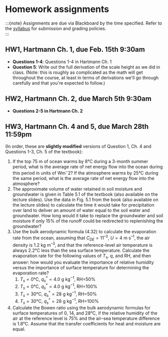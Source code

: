 # Homework assignments

:::{note}
Assignments are due via Blackboard by the time specified.  Refer to the [syllabus](../info/syllabus) for submission and grading policies.  
:::


## HW1, Hartmann Ch. 1, due Feb. 15th 9:30am

- **Questions 1-4**: Questions 1-4 in Hartmann Ch. 1
- **Question 5**: Write out the full derivation of the scale height as we did in class.  (Note: this is roughly as complicated as the math will get throughout the course, at least in terms of derivations we'll go through carefully and that you're expected to follow.)

## HW2, Hartmann Ch. 2, due March 5th 9:30am

- **Questions 2-5 in Hartmann Ch. 2**

## HW3, Hartmann Ch. 4 and 5, due March 28th **11:59pm**
(In order, these are **slightly modified** versions of Question 1, Ch. 4 and Questions 1-3, Ch. 5 of the textbook):

1. If the top 75 m of ocean warms by 8°C during a 3-month summer period, what is the average rate of net energy flow into the ocean during this period in units of Wm$^−2$?  If the atmosphere warms by 25°C during the same period, what is the average rate of net energy flow into the atmosphere?
2. The approximate volume of water retained in soil moisture and groundwater is given in Table 5.1 of the textbook (also available on the lecture slides). Use the data in Fig. 5.1 from the book (also available on the lecture slides) to calculate the time it would take for precipitation over land to deliver an amount of water equal to the soil water and groundwater.  How long would it take to replace the groundwater and soil moisture if only 15% of the runoff could be redirected to replenishing the groundwater?
3. Use the bulk aerodynamic formula (4.32) to calculate the evaporation rate from the ocean, assuming that $C_{DE}=11^{–3}$, $U=4$ m s$^{–1}$, the air density is 1.2 kg m$^{–3}$, and that the reference-level air temperature is always 2.2°C less than the sea surface temperature.  Calculate the evaporation rate for the following values of $T_s$, $q$, and RH, and then answer: how would you evaluate the importance of relative humidity versus the importance of surface temperature for determining the evaporation rate?
    1. $T_s=0$°C, $q_s^*=4.0$ g kg$^{−1}$, RH=50% 
    2. $T_s=0$°C, $q_s^*=4.0$ g kg$^{−1}$, RH=100% 
    3. $T_s=30$°C, $q_s^*=28$ g kg$^{−1}$, RH=50% 
    4. $T_s=30$°C, $q_s^*=28$ g kg$^{−1}$, RH=100%
4. Calculate the Bowen ratio using the bulk aerodynamic formulas for surface temperatures of 0, 14, and 28°C, if the relative humidity of the air at the reference level is 75% and the air–sea temperature difference is 1.8°C.  Assume that the transfer coefficients for heat and moisture are equal.

